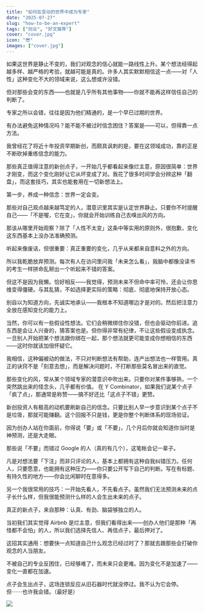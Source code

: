 ```yaml
---
title: "如何在变动的世界中成为专家"
date: "2025-07-27"
slug: "how-to-be-an-expert"
tags: ["创业", "好文推荐"]
cover: "cover.jpg"
icon: "😎"
images: ["cover.jpg"]
---
```

如果这世界是静止不变的，我们对观念的信心就能一路线性上升。某个想法经得起越多样、越严格的考验，就越可能是真的。许多人其实默默相信这一点——对「人性」这种变化不大的领域来说，这么想或许没错。



但对那些会变的东西——也就是几乎所有其他事物——你就不能再这样信任自己的判断了。



专家之所以会错，往往是因为他们精通的，是一个早已过期的世界。



有办法避免这种情况吗？能不能不被过时信念困住？答案是——可以，但得靠一点方法。



我曾经花了将近十年投资早期新创，而颇具讽刺的是，要在这领域成功，靠的正是不断砍掉重练信念的能力。



那些真正值得注意的新创点子，一开始几乎都看起来像烂主意，原因很简单：世界才刚变，而这个变化刚好让它从坏变成了对。我花了很多时间学会分辨这种「翻盘」，而这套技巧，其实也能套用在一切新想法上。



第一步，养成一种信念：世界一定会变。



那些对自己观点越来越笃定的人，潜意识里其实是认定世界静止。只要你不时提醒自己——「不是喔，它在变」，你就会开始训练自己去嗅出风的方向。



那该从哪里开始观察？除了「人性不太变」这条中等实用的原则外，很抱歉，变化这东西基本上没办法准确预测。



听起来像废话，但很重要：真正重要的变化，几乎从来都来自意料之外的方向。



所以我乾脆放弃预测。每次有人在访问里问我「未来怎么看」，我脑中都像没读书的考生一样拼命乱掰出一个听起来不错的答案。



但这不是因为我懒。恰好相反——我觉得，预测未来不但命中率可怜，还会让你思维变得僵硬。与其乱猜，不如选择更实际的策略：彻底、彻底地保持开放心态。



别自以为知道方向，先诚实地承认——我根本不知道哪边才是对的。然后把注意力全放在感知变化的能力上。



当然，你可以有一些假设性想法。它们会稍微绑住你没错，但也会驱动你前进。追东西是会让人兴奋的，猜答案也是。但你得非常有纪律，不让这些假设变成执念。
一旦别人开始把某个想法跟你绑在一起，那个想法就更可能变成你想相信的东西——这时你就该加倍怀疑它。



我相信，这种偏被动的做法，不只对判断想法有帮助，连产出想法也一样管用。真正的诀窍不是「刻意去想」，而是解决问题时，不打断那些莫名冒出来的直觉。



那些变化的风，常从某个领域专家的潜意识中吹出来。只要你对某件事够熟，一个突然跳出来的怪念头，几乎都有价值。
在 Y Combinator，如果我们说某个点子「疯了点」，那通常是称赞——搞不好还比「这点子不错」更赞。



新创投资人有极高的动机要刷新自己的信念。只要比别人早一步意识到某个点子不是垃圾，那就可能赚翻。这个回报不只是钱，更是你整个判断体系的现场验证。



因为创办人站在你面前，你得说「要」或「不要」，几个月后你就会知道你当时是神预测，还是大走眼。



那些说「不要」而错过 Google 的人（真的有几个），这笔帐会记一辈子。



凡是对想法要「下注」而非只评论的人，基本上都拥有这种自我纠错压力。任何人，只要愿意，也能拥有这种压力——你只要公开写下自己的判断。写在有标题、有持久性的地方——你会比闲聊时在意得多。



另一个我很常用的技巧：一开始先看人，不先看点子。虽然我们无法预测未来的点子长什么样，但我很能预测什么样的人会生出未来的点子。



真正的新点子，来自那种：认真、有劲、脑袋够独立的人。



当初我们其实觉得 Airbnb 是烂主意，但我们看得出来——创办人他们是那种「再怪都不会怕」的人，所以我们选择先信人、再信点子，最后押对了。



这招其实通用：想要快一点知道自己什么观念已经过时了？那就去跟那些会打破你观念的人当朋友。



不被自己的专业反困住，已经够难了，而未来只会更难。因为变化不是加速了——变化一直都在加速。



点子会生出点子，这场连锁反应从旧石器时代就没停过。我不认为它会停。
但⋯⋯也许我会错。（最好是）




![](https://prod-files-secure.s3.us-west-2.amazonaws.com/112d0858-5090-4d34-a606-b75eb8d65fd2/46476355-9cf3-4e99-9b7a-3531bc426380/1000202064.png?X-Amz-Algorithm=AWS4-HMAC-SHA256&X-Amz-Content-Sha256=UNSIGNED-PAYLOAD&X-Amz-Credential=ASIAZI2LB466U2X6PSPY%2F20250729%2Fus-west-2%2Fs3%2Faws4_request&X-Amz-Date=20250729T084928Z&X-Amz-Expires=3600&X-Amz-Security-Token=IQoJb3JpZ2luX2VjEHkaCXVzLXdlc3QtMiJHMEUCIQC6CyHF3Xm5oLIEJISZQVYTaHD28bsujuItoHdFktalKAIgUyNWzeZOQqYf8Fs9EZa4oBxHGuMhJpj7LEtCZLznqy0qiAQIov%2F%2F%2F%2F%2F%2F%2F%2F%2F%2FARAAGgw2Mzc0MjMxODM4MDUiDOa%2FQlF7YE44NrYpPCrcA7Ck7znveer9BHXw8QFcHCbLdO%2B2SqY1cGdIPdZEoXlys7L6Lr5kJbqHwoza7CA%2BnE0KNWSYSAZlzmBh8no7MSJsuh7kJ4ZTnTCrN1GTWqiU9rJz0Vr4p%2B7fKpbLeauqkft4PFwvYen74xyK82Cel8iTBk804rlwf30oySujLIm4%2FH%2FyJnE6Z7tJJDw2cdRye9Qumju0W2EF9VwIy0z1PazkV2D2knSRZLaOWE1f4kGEJCp%2BQPxGFykFcBFW1t6%2BYm08OUo3jBrgTVnNzY2lkTom%2Fs5a4kVSb9W2mYx22QTQzXhMnaZ%2FuUi293DMKowLI6xCes9OLeWSRKwJ3cT17kwubyWqoJ2O4CR9U8kAR6Cd4PnZr6PMKkWay0qBWYN01KNkGwsmtazWxDqRdwh8IOs0LCra5%2F9VLaZbwSsv0FcsafsVEJjQ%2B3vEtiEp9kY%2FXnu5%2FC8wHLjZIobE%2FTcT9K%2BSVhHSLpI0G8Pw40K2TQvBF8wrbE9r79QB3TbIpykIGHl0fjxJigw1%2FqP8o6TQxwdh0rVINA3SGoichnnFmUaxdJLdqirbJ0YePBN4jOX4lTPGmJs4MPps7jL%2BuB9MZF9oODwQ9yCQuXgpHpoZCQ0Cz0x3HWWYjCtw%2FhlYMPmRosQGOqUBgi4Xpurf5%2FEdHKg%2BtPQfg4CPN2mum41YC9YsUdz%2BHv%2FiShfS%2BeFaG30Nh%2BHtVs9Ta%2F2KYaAHwfz0H3UHeVGQGSVQg8LuBbN78bT7frBOhaEa1iDS32Cpm4kBEB1zyjzMqrFKPUE48O0nd7Qzr3rzLJkrZz8krUpZi3lFY9m2ex0DgiXp%2FKrwg9%2Fdv3mCEav1WSqtvXMt5vPiSRsvvPn0ItHPM3bu&X-Amz-Signature=08a0946845eca0fb0cffd38378d09c99fa920481e6970205d7d523285b927a7e&X-Amz-SignedHeaders=host&x-amz-checksum-mode=ENABLED&x-id=GetObject)

